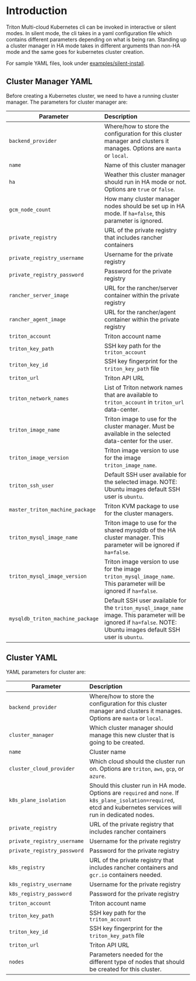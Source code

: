 # Introduction

Triton Multi-cloud Kubernetes cli can be invoked in interactive or silent modes. In silent mode, the cli takes in a yaml configuration file which contains different parameters depending on what is being ran. Standing up a cluster manager in HA mode takes in different arguments than non-HA mode and the same goes for kubernetes cluster creation.

For sample YAML files, look under [examples/silent-install](https://github.com/joyent/triton-kubernetes/tree/master/examples/silent-install).

## Cluster Manager YAML

Before creating a Kubernetes cluster, we need to have a running cluster manager. The parameters for cluster manager are:

| Parameter        | Description  |
| ------------- |:-----|
| `backend_provider` | Where/how to store the configuration for this cluster manager and clusters it manages. Options are `manta` or `local`. |
| `name` | Name of this cluster manager |
| `ha` | Weather this cluster manager should run in HA mode or not. Options are `true` or `false`. |
| `gcm_node_count` | How many cluster manager nodes should be set up in HA mode. If `ha=false`, this parameter is ignored. |
| `private_registry` | URL of the private registry that includes rancher containers |
| `private_registry_username` | Username for the private registry |
| `private_registry_password` | Password for the private registry |
| `rancher_server_image` | URL for the rancher/server container within the private registry |
| `rancher_agent_image` | URL for the rancher/agent container within the private registry |
| `triton_account` | Triton account name |
| `triton_key_path` | SSH key path for the `triton_account` |
| `triton_key_id` | SSH key fingerprint for the `triton_key_path` file |
| `triton_url` | Triton API URL |
| `triton_network_names` | List of Triton network names that are available to `triton_account` in `triton_url` data-center.
| `triton_image_name` | Triton image to use for the cluster manager. Must be available in the selected data-center for the user. |
| `triton_image_version` | Triton image version to use for the image `triton_image_name`. |
| `triton_ssh_user` | Default SSH user available for the selected image. NOTE: Ubuntu images default SSH user is `ubuntu`. |
| `master_triton_machine_package` | Triton KVM package to use for the cluster managers. |
| `triton_mysql_image_name` | Triton image to use for the shared mysqldb of the HA cluster manager. This parameter will be ignored if `ha=false`. |
| `triton_mysql_image_version` | Triton image version to use for the image `triton_mysql_image_name`. This parameter will be ignored if `ha=false`. |
| `mysqldb_triton_machine_package` | Default SSH user available for the `triton_mysql_image_name` image. This parameter will be ignored if `ha=false`. NOTE: Ubuntu images default SSH user is `ubuntu`. |

## Cluster YAML

YAML parameters for cluster are:

| Parameter        | Description  |
| ------------- |:-----|
| `backend_provider` | Where/how to store the configuration for this cluster manager and clusters it manages. Options are `manta` or `local`. |
| `cluster_manager` | Which cluster manager should manage this new cluster that is going to be created. |
| `name` | Cluster name |
| `cluster_cloud_provider` | Which cloud should the cluster run on. Options are `triton`, `aws`, `gcp`, or `azure`. |
| `k8s_plane_isolation` | Should this cluster run in HA mode. Options are `required` and `none`. If `k8s_plane_isolation=required`, etcd and kubernetes services will run in dedicated nodes. |
| `private_registry` | URL of the private registry that includes rancher containers |
| `private_registry_username` | Username for the private registry |
| `private_registry_password` | Password for the private registry |
| `k8s_registry` | URL of the private registry that includes rancher containers and `gcr.io` containers needed. |
| `k8s_registry_username` | Username for the private registry |
| `k8s_registry_password` | Password for the private registry |
| `triton_account` | Triton account name |
| `triton_key_path` | SSH key path for the `triton_account` |
| `triton_key_id` | SSH key fingerprint for the `triton_key_path` file |
| `triton_url` | Triton API URL |
| `nodes` | Parameters needed for the different type of nodes that should be created for this cluster. |